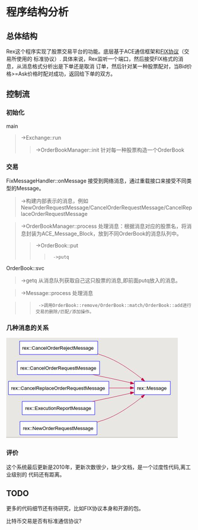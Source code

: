 程序结构分析
=====================================

总体结构
----------------
Rex这个程序实现了股票交易平台的功能。底层基于ACE通信框架和[FIX协议](http://en.wikipedia.org/wiki/Financial_Information_eXchange)（交易所使用的
标准协议）.
具体来说，Rex监听一个端口，然后接受FIX格式的消息，从消息格式分析出是下单还是取消
订单，然后针对某一种股票配对，当Bid价格>=Ask价格时配对成功，返回给下单的双方。

控制流
----------------
### 初始化
main  
>  ->Exchange::run  
>>   ->OrderBookManager::init 针对每一种股票构造一个OrderBook  

### 交易
FixMessageHandler::onMessage 接受到网络消息，通过重载接口来接受不同类型的Message。  
>  ->构建内部表示的消息，例如NewOrderRequestMessage/CancelOrderRequestMessage/CancelReplaceOrderRequestMessage   

>  ->OrderBookManager::process 处理消息：根据消息对应的股票名，将消息封装为ACE_Message_Block，放到不同OrderBook的消息队列中。  
>>    ->OrderBook::put  
>>>      ->putq  

OrderBook::svc  
>    ->getq 从消息队列获取自己这只股票的消息,即前面putq放入的消息。  

>    ->Message::process 处理消息

>>      ->调用OrderBook::remove/OrderBook::match/OrderBook::add进行交易的删除/匹配/添加操作。

### 几种消息的关系
![Message](./arch.jpeg)
### 评价
这个系统最后更新是2010年，更新次数很少，缺少文档，是一个过度性代码,离工业级别的
代码还有距离。

TODO
----------------
更多的代码细节还有待研究，比如FIX协议本身和开源的包。

比特币交易是否有标准通信协议?
